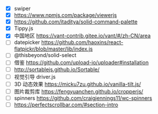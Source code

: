 -   [x] swiper
-   [x] https://www.npmjs.com/package/viewerjs
-   [x] https://github.com/itaditya/solid-command-palette
-   [x] Tippy.js
-   [x] 中国地区 https://vant-contrib.gitee.io/vant/#/zh-CN/area
-   [ ] datepicker https://github.com/haoxins/react-flatpickr/blob/master/lib/index.js
-   [ ] @thisbeyond/solid-select
-   [ ] 借鉴 https://github.com/upload-io/uploader#installation
-   [ ] http://sortablejs.github.io/Sortable/
-   [ ] 视觉引导 driver.js
-   [ ] 3D 动态效果 https://micku7zu.github.io/vanilla-tilt.js/
-   [ ] 图片裁剪库 https://fengyuanchen.github.io/cropperjs/
-   [ ] spinners https://github.com/craigjennings11/wc-spinners
-   [ ] https://perfectscrollbar.com/#section-intro
